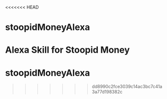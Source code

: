 <<<<<<< HEAD
# stoopidMoneyAlexa
Alexa Skill for Stoopid Money
=======
# stoopidMoneyAlexa
>>>>>>> dd8990c2fce3039c14ac3bc7c41a3a77d198382c
